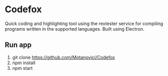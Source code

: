 # Codefox
Quick coding and highlighting tool using the rextester service for compiling programs written in the supported languages. Built using Electron.


## Run app

1. git clone https://github.com/Motanovici/Codefox
2. npm install
3. npm start
